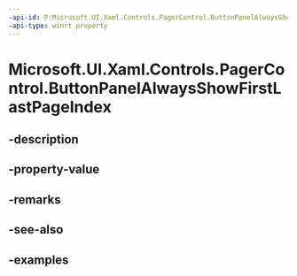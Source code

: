 ```yaml
---
-api-id: P:Microsoft.UI.Xaml.Controls.PagerControl.ButtonPanelAlwaysShowFirstLastPageIndex
-api-type: winrt property
---
```


# Microsoft.UI.Xaml.Controls.PagerControl.ButtonPanelAlwaysShowFirstLastPageIndex

<!--
public bool ButtonPanelAlwaysShowFirstLastPageIndex { get; set; }
-->


## -description

## -property-value

## -remarks

## -see-also

## -examples



